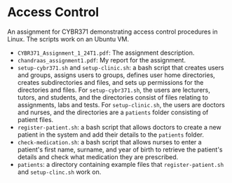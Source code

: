 # Access Control

An assignment for CYBR371 demonstrating access control procedures in Linux. The scripts work on an Ubuntu VM.

- `CYBR371_Assignment_1_24T1.pdf`: The assignment description.
- `chandraas_assignment1.pdf`: My report for the assignment.
- `setup-cybr371.sh` and `setup-clinic.sh`: a bash script that creates users and groups, assigns users to groups, defines user home directories, creates subdirectories and files, and sets up permissions for the directories and files. For `setup-cybr371.sh`, the users are lecturers, tutors, and students, and the directories consist of files relating to assignments, labs and tests. For `setup-clinic.sh`, the users are doctors and nurses, and the directories are a `patients` folder consisting of patient files.
- `register-patient.sh`: a bash script that allows doctors to create a new patient in the system and add their details to the `patients` folder.
- `check-medication.sh`: a bash script that allows nurses to enter a patient's first name, surname, and year of birth to retrieve the patient's details and check what medication they are prescribed.
- `patients`: a directory containing example files that `register-patient.sh` and `setup-clinc.sh` work on.
